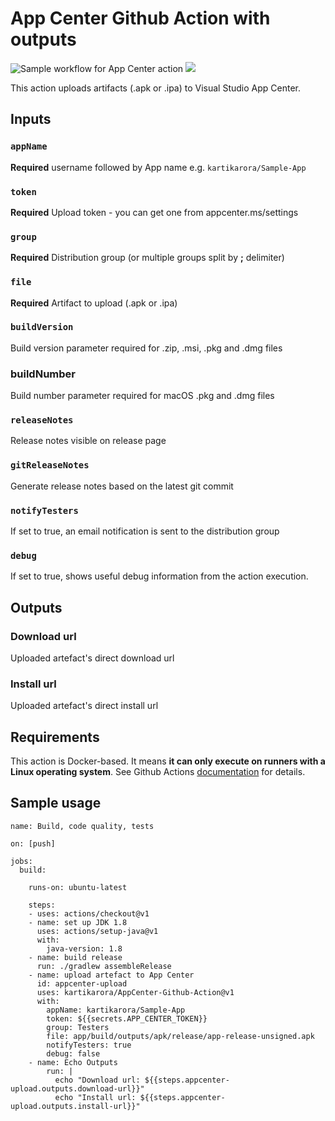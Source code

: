 # App Center Github Action with outputs

![Sample workflow for App Center action](https://github.com/kartikarora/AppCenter-Github-Action/workflows/Sample%20workflow%20for%20App%20Center%20action%20with%20outputs/badge.svg?branch=master)
<a href="https://github.com/kartikarora/AppCenter-Github-Action/releases">![](https://img.shields.io/github/v/release/kartikarora/AppCenter-Github-Action)</a>

This action uploads artifacts (.apk or .ipa) to Visual Studio App Center.

## Inputs

### `appName`

**Required** username followed by App name e.g. `kartikarora/Sample-App`

### `token`

**Required** Upload token - you can get one from appcenter.ms/settings

### `group`

**Required** Distribution group (or multiple groups split by **;** delimiter)

### `file`

**Required** Artifact to upload (.apk or .ipa)

### `buildVersion`
Build version parameter required for .zip, .msi, .pkg and .dmg files

### buildNumber
Build number parameter required for macOS .pkg and .dmg files

### `releaseNotes`

Release notes visible on release page

### `gitReleaseNotes`

Generate release notes based on the latest git commit

### `notifyTesters`

If set to true, an email notification is sent to the distribution group

### `debug`

If set to true, shows useful debug information from the action execution.

## Outputs

### Download url
Uploaded artefact's direct download url

### Install url
Uploaded artefact's direct install url

## Requirements

This action is Docker-based. It means **it can only execute on runners with a Linux operating system**.
See Github Actions [documentation](https://docs.github.com/en/actions/creating-actions/about-actions#docker-container-actions) for details.

## Sample usage

```
name: Build, code quality, tests

on: [push]

jobs:
  build:

    runs-on: ubuntu-latest

    steps:
    - uses: actions/checkout@v1
    - name: set up JDK 1.8
      uses: actions/setup-java@v1
      with:
        java-version: 1.8
    - name: build release
      run: ./gradlew assembleRelease
    - name: upload artefact to App Center
      id: appcenter-upload
      uses: kartikarora/AppCenter-Github-Action@v1
      with:
        appName: kartikarora/Sample-App
        token: ${{secrets.APP_CENTER_TOKEN}}
        group: Testers
        file: app/build/outputs/apk/release/app-release-unsigned.apk
        notifyTesters: true
        debug: false
    - name: Echo Outputs
        run: |
          echo "Download url: ${{steps.appcenter-upload.outputs.download-url}}"
          echo "Install url: ${{steps.appcenter-upload.outputs.install-url}}"
```
